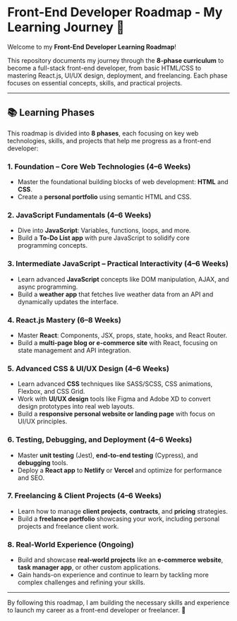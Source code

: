 # Front-End Developer Roadmap - My Learning Journey 🚀

Welcome to my **Front-End Developer Learning Roadmap**!

This repository documents my journey through the **8-phase curriculum** to become a full-stack front-end developer, from basic HTML/CSS to mastering React.js, UI/UX design, deployment, and freelancing. Each phase focuses on essential concepts, skills, and practical projects.

---

## 📚 Learning Phases

This roadmap is divided into **8 phases**, each focusing on key web technologies, skills, and projects that help me progress as a front-end developer:

### 1. **Foundation – Core Web Technologies (4–6 Weeks)**
  - Master the foundational building blocks of web development: **HTML** and **CSS**.
  - Create a **personal portfolio** using semantic HTML and CSS.

### 2. **JavaScript Fundamentals (4–6 Weeks)**
  - Dive into **JavaScript**: Variables, functions, loops, and more.
  - Build a **To-Do List app** with pure JavaScript to solidify core programming concepts.

### 3. **Intermediate JavaScript – Practical Interactivity (4–6 Weeks)**
  - Learn advanced **JavaScript** concepts like DOM manipulation, AJAX, and async programming.
  - Build a **weather app** that fetches live weather data from an API and dynamically updates the interface.

### 4. **React.js Mastery (6–8 Weeks)**
  - Master **React**: Components, JSX, props, state, hooks, and React Router.
  - Build a **multi-page blog or e-commerce site** with React, focusing on state management and API integration.

### 5. **Advanced CSS & UI/UX Design (4–6 Weeks)**
  - Learn advanced **CSS** techniques like SASS/SCSS, CSS animations, Flexbox, and CSS Grid.
  - Work with **UI/UX design** tools like Figma and Adobe XD to convert design prototypes into real web layouts.
  - Build a **responsive personal website or landing page** with focus on UI/UX principles.

### 6. **Testing, Debugging, and Deployment (4–6 Weeks)**
  - Master **unit testing** (Jest), **end-to-end testing** (Cypress), and **debugging** tools.
  - Deploy a **React app** to **Netlify** or **Vercel** and optimize for performance and SEO.

### 7. **Freelancing & Client Projects (4–6 Weeks)**
  - Learn how to manage **client projects**, **contracts**, and **pricing** strategies.
  - Build a **freelance portfolio** showcasing your work, including personal projects and freelance client work.

### 8. **Real-World Experience (Ongoing)**
  - Build and showcase **real-world projects** like an **e-commerce website**, **task manager app**, or other custom applications.
  - Gain hands-on experience and continue to learn by tackling more complex challenges and refining your skills.

---

By following this roadmap, I am building the necessary skills and experience to launch my career as a front-end developer or freelancer. 🚀
